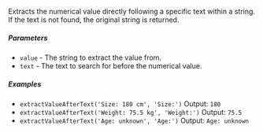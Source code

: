 Extracts the numerical value directly following a specific text within a string. If the text is not found, the original string is returned.

##### Parameters
* `value` - The string to extract the value from.
* `text` - The text to search for before the numerical value.

##### Examples
* `extractValueAfterText('Size: 180 cm', 'Size:')` Output: `180`
* `extractValueAfterText('Weight: 75.5 kg', 'Weight:')` Output: `75.5`
* `extractValueAfterText('Age: unknown', 'Age:')` Output: `Age: unknown` 
